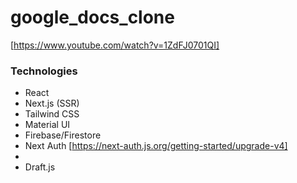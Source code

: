 # google_docs_clone
[https://www.youtube.com/watch?v=1ZdFJ0701QI]

### Technologies
- React
- Next.js (SSR)
- Tailwind CSS
- Material UI
- Firebase/Firestore
- Next Auth [https://next-auth.js.org/getting-started/upgrade-v4]
- 
- Draft.js

